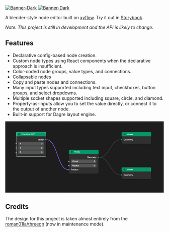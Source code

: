 [![Banner-Dark](https://raw.githubusercontent.com/clarkmcc/ngraph/main/assets/ngraph-logo-dark.png#gh-dark-mode-only)](https://raw.githubusercontent.com/clarkmcc/ngraph/main/assets/ngraph-logo-dark.png#gh-dark-mode-only)
[![Banner-Dark](https://raw.githubusercontent.com/clarkmcc/ngraph/main/assets/ngraph-logo-light.png#gh-light-mode-only)](https://raw.githubusercontent.com/clarkmcc/ngraph/main/assets/ngraph-logo-light.png#gh-light-mode-only)

A blender-style node editor built on [xyflow](https://github.com/xyflow/xyflow). Try it out in [Storybook](https://clarkmcc.github.io/ngraph/).

_Note: This project is still in development and the API is likely to change._ 

## Features
* Declarative config-based node creation.
* Custom node types using React components when the declarative approach is insufficient.
* Color-coded node groups, value types, and connections.
* Collapsable nodes
* Copy and paste nodes and connections.
* Many input types supported including text input, checkboxes, button groups, and select dropdowns.
* Multiple socket shapes supported including square, circle, and diamond.
* Property-as-inputs allow you to set the value directly, or connect it to the output of another node.
* Built-in support for Dagre layout engine.

![](./assets/screenshot.png)

## Credits
The design for this project is taken almost entirely from the [roman01la/threegn](https://github.com/roman01la/threegn) (now in maintenance mode).
